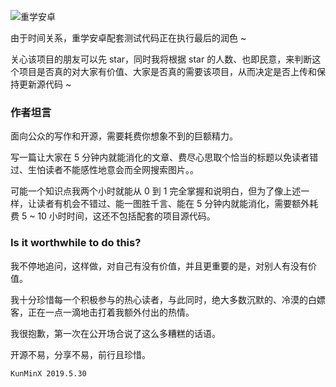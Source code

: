 ![重学安卓](https://upload-images.jianshu.io/upload_images/57036-dc6e08d410a43f9f.png)

由于时间关系，重学安卓配套测试代码正在执行最后的润色 ~

关心该项目的朋友可以先 star，同时我将根据 star 的人数、也即民意，来判断这个项目是否真的对大家有价值、大家是否真的需要该项目，从而决定是否上传和保持更新源代码 ~

### 作者坦言

面向公众的写作和开源，需要耗费你想象不到的巨额精力。

写一篇让大家在 5 分钟内就能消化的文章、费尽心思取个恰当的标题以免读者错过、生怕读者不能感性地意会而全网搜索图片。。

可能一个知识点我两个小时就能从 0 到 1 完全掌握和说明白，但为了像上述一样，让读者有机会不错过、能一图胜千言、能在 5 分钟内就能消化，需要额外耗费 5 ~ 10 小时时间，这还不包括配套的项目源代码。

### Is it worthwhile to do this?

我不停地追问，这样做，对自己有没有价值，并且更重要的是，对别人有没有价值。

我十分珍惜每一个积极参与的热心读者，与此同时，绝大多数沉默的、冷漠的白嫖客，正在一点一滴地击打着我额外付出的热情。

我很抱歉，第一次在公开场合说了这么多糟糕的话语。

开源不易，分享不易，前行且珍惜。

`KunMinX 2019.5.30`


